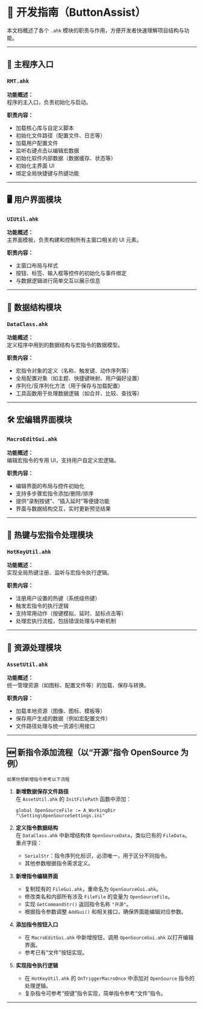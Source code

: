 # 📘 开发指南（ButtonAssist）

本文档概述了各个 `.ahk` 模块的职责与作用，方便开发者快速理解项目结构与功能。

---

## 📂 主程序入口

### `RMT.ahk`
**功能概述：**  
程序的主入口，负责初始化与启动。

**职责内容：**
- 加载核心库与自定义脚本
- 初始化文件路径（配置文件、日志等）
- 加载用户配置文件
- 监听右键点击以编辑宏数据
- 初始化软件内部数据（数据缓存、状态等）
- 初始化主界面 UI
- 绑定全局快捷键与热键功能

---

## 🖥️ 用户界面模块

### `UIUtil.ahk`
**功能概述：**  
主界面模板，负责构建和控制所有主窗口相关的 UI 元素。

**职责内容：**
- 主窗口布局与样式
- 按钮、标签、输入框等控件的初始化与事件绑定
- 与数据逻辑进行简单交互以展示信息

---

## 🧠 数据结构模块

### `DataClass.ahk`
**功能概述：**  
定义程序中用到的数据结构与宏指令的数据模型。

**职责内容：**
- 宏指令对象的定义（名称、触发键、动作序列等）
- 全局配置对象（如主题、快捷键映射、用户偏好设置）
- 序列化/反序列化方法（用于保存与加载配置）
- 工具函数用于处理数据逻辑（如合并、比较、查找等）

---

## 🛠 宏编辑界面模块

### `MacroEditGui.ahk`
**功能概述：**  
编辑宏指令的专用 UI，支持用户自定义宏逻辑。

**职责内容：**
- 编辑界面的布局与控件初始化
- 支持多步骤宏指令添加/删除/排序
- 提供“录制按键”、“插入延时”等便捷功能
- 界面与数据结构交互，实时更新预览结果

---

## 🎹 热键与宏指令处理模块

### `HotKeyUtil.ahk`
**功能概述：**  
实现全局热键注册、监听与宏指令执行逻辑。

**职责内容：**
- 注册用户设置的热键（系统级热键）
- 触发宏指令的执行逻辑
- 支持常用动作（按键模拟、延时、鼠标点击等）
- 处理宏执行流程，包括错误处理与中断机制

---

## 🎨 资源处理模块

### `AssetUtil.ahk`
**功能概述：**  
统一管理资源（如图标、配置文件等）的加载、保存与转换。

**职责内容：**
- 加载本地资源（图像、图标、模板等）  
- 保存用户生成的数据（例如宏配置文件）  
- 文件路径处理与统一资源引用接口 

---

## 🆕 新指令添加流程（以“开源”指令 OpenSource 为例）
    如果你想新增指令参考以下流程
1. **新增数据保存文件路径**  
   在 `AssetUtil.ahk` 的 `InitFilePath` 函数中添加：  
   ```ahk
   global OpenSourceFile := A_WorkingDir "\Setting\OpenSourceSettings.ini"
   ```

2. **定义指令数据结构**  
   在 `DataClass.ahk` 中新增结构体 `OpenSourceData`，类似已有的 `FileData`。  
   重点字段：  
   - `SerialStr`：指令序列化标识，必须唯一，用于区分不同指令。  
   - 其他参数根据指令需求定义。

3. **新增指令编辑界面**  
   - 复制现有的 `FileGui.ahk`，重命名为 `OpenSourceGui.ahk`。  
   - 修改类名和内部所有涉及 `FileFile` 的变量为 `OpenSourceFile`。  
   - 实现 `GetCommandStr()` 返回指令名称 `"开源"`。  
   - 根据指令参数调整 `AddGui()` 和相关接口，确保界面能编辑对应参数。

4. **添加指令按钮入口**  
   - 在 `MacroEditGui.ahk` 中新增按钮，调用 `OpenSourceGui.ahk` 以打开编辑界面。  
   - 参考已有“文件”按钮实现。

5. **实现指令执行逻辑**  
   - 在 `HotKeyUtil.ahk` 的 `OnTriggerMacroOnce` 中添加对 `OpenSource` 指令的处理逻辑。  
   - 复杂指令可参考“按键”指令实现，简单指令参考“文件”指令。

---
